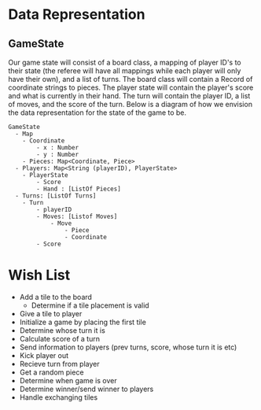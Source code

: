 # Data Representation

## GameState

Our game state will consist of a board class, a mapping of player ID's to their state (the referee will have all mappings while each player will only have their own), and a list of turns. The board class will contain a Record of coordinate strings to pieces. The player state will contain the player's score and what is currently in their hand. The turn will contain the player ID, a list of moves, and the score of the turn. Below is a diagram of how we envision the data representation for the state of the game to be.

```
GameState
  - Map
	- Coordinate
		- x : Number
		- y : Number
	- Pieces: Map<Coordinate, Piece>
  - Players: Map<String (playerID), PlayerState>
    - PlayerState
        - Score
        - Hand : [ListOf Pieces]
  - Turns: [ListOf Turns]
	- Turn
		- playerID
		- Moves: [Listof Moves]
            - Move
                - Piece
                - Coordinate
        - Score
```

# Wish List

-   Add a tile to the board
    -   Determine if a tile placement is valid
-   Give a tile to player
-   Initialize a game by placing the first tile
-   Determine whose turn it is
-   Calculate score of a turn
-   Send information to players (prev turns, score, whose turn it is etc)
-   Kick player out
-   Recieve turn from player
-   Get a random piece
-   Determine when game is over
-   Determine winner/send winner to players
-   Handle exchanging tiles
